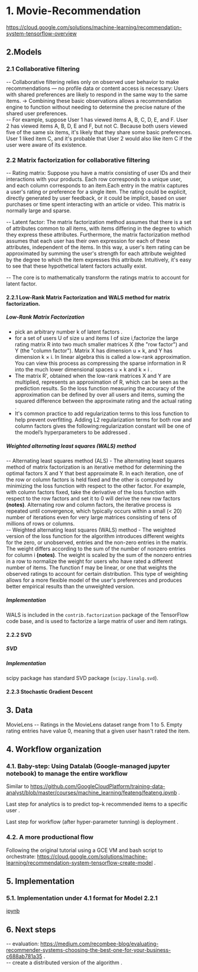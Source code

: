 # 1. Movie-Recommendation


https://cloud.google.com/solutions/machine-learning/recommendation-system-tensorflow-overview



## 2.Models
### 2.1 Collaborative filtering 
-- Collaborative filtering relies only on observed user behavior to make recommendations — no profile data or content access is necessary: Users with shared preferences are likely to respond in the same way to the same items. -> Combining these basic observations allows a recommendation engine to function without needing to determine the precise nature of the shared user preferences.   
-- For example, suppose User 1 has viewed items A, B, C, D, E, and F. User 2 has viewed items A, B, D, E and F, but not C. Because both users viewed five of the same six items, it's likely that they share some basic preferences. User 1 liked item C, and it's probable that User 2 would also like item C if the user were aware of its existence.   

### 2.2 Matrix factorization for collaborative filtering
-- Rating matrix: Suppose you have a matrix consisting of user IDs and their interactions with your products. Each row corresponds to a unique user, and each column corresponds to an item.Each entry in the matrix captures a user's rating or preference for a single item. The rating could be explicit, directly generated by user feedback, or it could be implicit, based on user purchases or time spent interacting with an article or video. This matrix is normally large and sparse.    

-- Latent factor: The matrix factorization method assumes that there is a set of attributes common to all items, with items differing in the degree to which they express these attributes. Furthermore, the matrix factorization method assumes that each user has their own expression for each of these attributes, independent of the items. In this way, a user's item rating can be approximated by summing the user's strength for each attribute weighted by the degree to which the item expresses this attribute. Intuitively, it's easy to see that these hypothetical latent factors actually exist.       

-- The core is to mathematically transform the ratings matrix to account for latent factor.


#### 2.2.1 Low-Rank Matrix Factorization and WALS method for matrix factorization. 

##### Low-Rank Matrix Factorization
- pick an arbitrary number k of latent factors .   
- for a set of users U of size u and items I of size i,factorize the large rating matrix R into two much smaller matrices X (the "row factor") and Y (the "column factor"). Matrix X has dimension u × k, and Y has dimension k × i. In linear algebra this is called a low-rank approximation. You can view this process as compressing the sparse information in R into the much lower dimensional spaces u × k and k × i .  
- The matrix R', obtained when the low-rank matrices X and Y are multiplied, represents an approximation of R, which can be seen as the prediction results. So the loss function measuring the accuracy of the approximation can be defined by over all users and items, suming the squared difference between the approximate rating and the actual rating . 
- It's common practice to add regularization terms to this loss function to help prevent overfitting. Adding L2 regularization terms for both row and column factors gives the following:regularization constant will be one of the model’s hyperparameters to be addressed . 

##### Weighted alternating least squares (WALS) method

-- Alternating least squares method (ALS) -  The alternating least squares method of matrix factorization is an iterative method for determining the optimal factors X and Y that best approximate R. In each iteration, one of the row or column factors is held fixed and the other is computed by minimizing the loss function with respect to the other factor. For example, with column factors fixed, take the derivative of the loss function with respect to the row factors and set it to 0 will derive the new row factors **(notes)**. Alternating row and column factors, the iterative process is repeated until convergence, which typically occurs within a small (< 20) number of iterations even for very large matrices consisting of tens of millions of rows or columns.    
-- Weighted alternating least squares (WALS) method - The weighted version of the loss function for the algorithm introduces different weights for the zero, or unobserved, entries and the non-zero entries in the matrix. The weight differs according to
the sum of the number of nonzero entries for column i **(notes)**. The weight is scaled by the sum of the nonzero entries in a row to normalize the weight for users who have rated a different number of items. The function f may be linear, or one that weights the observed ratings to account for certain distribution. This type of weighting allows for a more flexible model of the user's preferences and produces better empirical results than the unweighted version.    


##### Implementation
WALS is included in the `contrib.factorization` package of the TensorFlow code base, and is used to factorize a large matrix of user and item ratings.

#### 2.2.2 SVD

##### SVD

##### Implementation
scipy package has standard SVD package (`scipy.linalg.svd`).


#### 2.2.3 Stochastic Gradient Descent








## 3. Data
MovieLens
-- Ratings in the MovieLens dataset range from 1 to 5. Empty rating entries have value 0, meaning that a given user hasn't rated the item.

## 4. Workflow organization

### 4.1. Baby-step: Using Datalab (Google-managed jupyter notebook) to manage the entire workflow

Similar to https://github.com/GoogleCloudPlatform/training-data-analyst/blob/master/courses/machine_learning/feateng/feateng.ipynb . 

Last step for analytics is to predict top-k recommended items to a specific user . 

Last step for workflow (after hyper-parameter tunning) is deployment . 

### 4.2. A more productional flow
Following the original tutorial using a GCE VM and bash script to orchestrate: https://cloud.google.com/solutions/machine-learning/recommendation-system-tensorflow-create-model .  


## 5. Implementation

### 5.1. Implementation under 4.1 format for Model 2.2.1

[ipynb](placeholder.ipynb)

## 6. Next steps
-- evaluation: https://medium.com/recombee-blog/evaluating-recommender-systems-choosing-the-best-one-for-your-business-c688ab781a35 .  
-- create a distributed version of the algorithm .  
